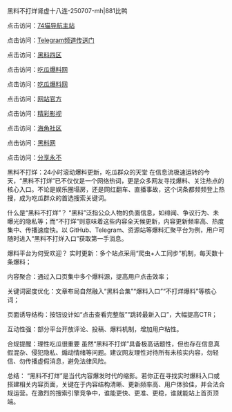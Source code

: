 黑料不打烊肾虚十八连-250707-mh|881比鸭

点击访问：<a href="https://74mao.com/">74猫导航主站</a>

点击访问：<a href="https://74mao.com/">Telegram频道传送门</a>

点击访问：<a href="https://wangbaochiguahei.pages.dev/">黑料四区</a>

点击访问：<a href="https://chiguabaoliaowang01.pages.dev/">吃瓜爆料网</a>

点击访问：<a href="https://haef.pages.dev/">吃瓜爆料网</a>

点击访问：<a href="https://gbs-3wd.pages.dev/">网站官方</a>

点击访问：<a href="https://qfwfg.pages.dev/">精彩影视</a>

点击访问：<a href="https://sdfsh.pages.dev/">海角社区</a>

点击访问：<a href="https://sdbsd.pages.dev/">黑料网</a>

点击访问：<a href="https://ert-6he.pages.dev/">分享永不</a>

黑料不打烊：24小时滚动爆料更新，吃瓜群众的天堂
在信息流极速运转的今天，“黑料不打烊”已不仅仅是一个网络热词，更是众多网友寻找爆料、关注热点的核心入口。不论是娱乐圈塌房，还是网红翻车、直播事故，这个词条都频频登上热搜，成为吃瓜群众的首选搜索关键词。

什么是“黑料不打烊”？
“黑料”泛指公众人物的负面信息，如绯闻、争议行为、未曝光的隐私等；而“不打烊”则意味着这些内容全天候更新，内容更新频率高、热度集中、传播速度快。以 GitHub、Telegram、资源站等爆料汇聚平台为例，用户可随时进入“黑料不打烊入口”获取第一手消息。

爆料平台为何受欢迎？
实时更新：多个站点采用“爬虫+人工同步”机制，每天数十条爆料；

内容聚合：通过入口页集中多个爆料源，提高用户点击效率；

关键词密度优化：文章布局自然融入“黑料合集”“爆料入口”“不打烊爆料”等核心词；

页面诱导结构：按钮设计如“点击查看完整版”“跳转最新入口”，大幅提高CTR；

互动性强：部分平台开放评论、投稿、爆料机制，增加用户粘性。

合规提醒：理性吃瓜很重要
虽然“黑料不打烊”具备极高话题性，但也存在信息真假混杂、侵犯隐私、煽动情绪等问题。建议网友理性对待所有未核实内容，勿轻信、勿传播虚假消息，避免法律风险。

总结：
“黑料不打烊”是当代内容爆发时代的缩影。若你正在寻找实时爆料入口或搭建相关内容页面，关键在于内容结构清晰、更新频率高、用户体验佳，并合法合规运营。在激烈的搜索引擎竞争中，谁能更快、更准、更稳，谁就能站上首页顶端。

